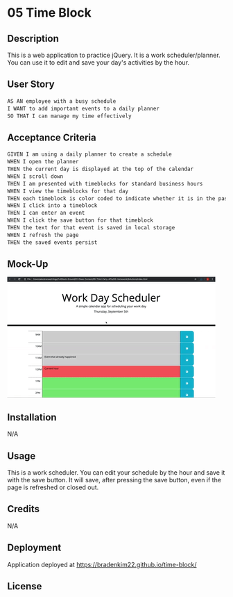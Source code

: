 # 05 Time Block

## Description
This is a web application to practice jQuery. It is a work scheduler/planner. You can use it to edit and save your day's activities by the hour.

## User Story

```md
AS AN employee with a busy schedule
I WANT to add important events to a daily planner
SO THAT I can manage my time effectively
```

## Acceptance Criteria

```md
GIVEN I am using a daily planner to create a schedule
WHEN I open the planner
THEN the current day is displayed at the top of the calendar
WHEN I scroll down
THEN I am presented with timeblocks for standard business hours
WHEN I view the timeblocks for that day
THEN each timeblock is color coded to indicate whether it is in the past, present, or future
WHEN I click into a timeblock
THEN I can enter an event
WHEN I click the save button for that timeblock
THEN the text for that event is saved in local storage
WHEN I refresh the page
THEN the saved events persist
```

## Mock-Up

![](./Assets/05-third-party-apis-homework-demo.gif)

## Installation

N/A

## Usage

This is a work scheduler. You can edit your schedule by the hour and save it with the save button. It will save, after pressing the save button, even if the page is refreshed or closed out.

## Credits

N/A

## Deployment

Application deployed at https://bradenkim22.github.io/time-block/

## License

